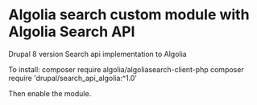 # Algolia search custom module with Algolia Search API
Drupal 8 version Search api implementation to Algolia

To install:
composer require algolia/algoliasearch-client-php
composer require 'drupal/search_api_algolia:^1.0'

Then enable the module. 

